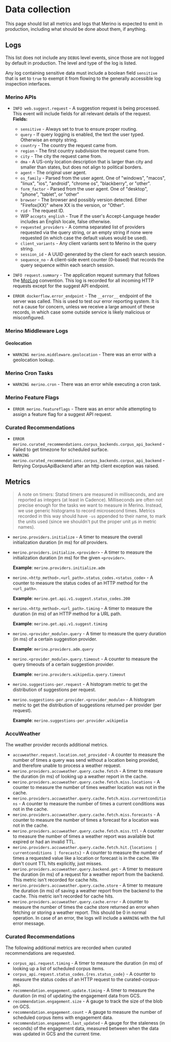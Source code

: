 # Data collection

This page should list all metrics and logs that Merino is expected to emit in
production, including what should be done about them, if anything.

## Logs

This list does not include any `DEBUG` level events, since those are not logged
by default in production. The level and type of the log is listed.

Any log containing sensitive data must include a boolean field `sensitive`
that is set to `true` to exempt it from flowing to the generally accessible
log inspection interfaces.

### Merino APIs

- `INFO web.suggest.request` - A suggestion request is being processed. This
  event will include fields for all relevant details of the request. **Fields:**

  - `sensitive` - Always set to true to ensure proper routing.
  - `query` - If query logging is enabled, the text the user typed. Otherwise an
    empty string.
  - `country` - The country the request came from.
  - `region` - The first country subdivision the request came from.
  - `city` - The city the request came from.
  - `dma` - A US-only location description that is larger than city and smaller
    than states, but does not align to political borders.
  - `agent` - The original user agent.
  - `os_family` - Parsed from the user agent. One of "windows", "macos",
    "linux", "ios", "android", "chrome os", "blackberry", or "other".
  - `form_factor` - Parsed from the user agent. One of "desktop", "phone",
    "tablet", or "other"
  - `browser` - The browser and possibly version detected. Either "Firefox(XX)"
    where XX is the version, or "Other".
  - `rid` - The request ID.
  - WIP `accepts_english` - True if the user's Accept-Language header includes an
    English locale, false otherwise.
  - `requested_providers` - A comma separated list of providers requested via
    the query string, or an empty string if none were requested (in which case
    the default values would be used).
  - `client_variants` - Any client variants sent to Merino in the query string.
  - `session_id` - A UUID generated by the client for each search session.
  - `sequence_no` -  A client-side event counter (0-based) that records the query
    sequence within each search session.

- `INFO request.summary` - The application request summary that follows the [MozLog][]
  convention. This log is recorded for all incoming HTTP requests except for the
  suggest API endpoint.

[Mozlog]: https://wiki.mozilla.org/Firefox/Services/Logging

- `ERROR dockerflow.error_endpoint` - The `__error__` endpoint of the server was
  called. This is used to test our error reporting system. It is not a cause for
  concern, unless we receive a large amount of these records, in which case some
  outside service is likely malicious or misconfigured.

### Merino Middleware Logs

#### Geolocation

- `WARNING merino.middleware.geolocation` - There was an error with a geolocation lookup.

### Merino Cron Tasks

- `WARNING merino.cron` - There was an error while executing a cron task.

### Merino Feature Flags

- `ERROR merino.featureflags` - There was an error while attempting to assign a
  feature flag for a suggest API request.

### Curated Recommendations

- `ERROR merino.curated_recommendations.corpus_backends.corpus_api_backend` -
 Failed to get timezone for scheduled surface.
- `WARNING merino.curated_recommendations.corpus_backends.corpus_api_backend` -
 Retrying CorpusApiBackend after an http client exception was raised.

## Metrics

> A note on timers: Statsd timers are measured in milliseconds, and are reported
> as integers (at least in Cadence). Milliseconds are often not precise enough
> for the tasks we want to measure in Merino. Instead, we use generic histograms
> to record microsecond times. Metrics recorded in this way should have `-us`
> appended to their name, to mark the units used (since we shouldn't put the
> proper unit μs in metric names).

- `merino.providers.initialize` - A timer to measure the overall initialization
  duration (in ms) for _all_ providers.

- `merino.providers.initialize.<provider>` - A timer to measure the initialization
  duration (in ms) for the given `<provider>`.

  **Example**:
  `merino.providers.initialize.adm`

- `merino.<http_method>.<url_path>.status_codes.<status_code>` - A counter to measure
  the status codes of an HTTP method for the `<url_path>`.

  **Example**:
  `merino.get.api.v1.suggest.status_codes.200`

- `merino.<http_method>.<url_path>.timing` - A timer to measure the duration (in ms)
  of an HTTP method for a URL path.

  **Example**:
  `merino.get.api.v1.suggest.timing`

- `merino.<provider_module>.query` - A timer to measure the query duration (in ms) of
  a certain suggestion provider.

  **Example**:
  `merino.providers.adm.query`

- `merino.<provider_module>.query.timeout` - A counter to measure the query timeouts of
  a certain suggestion provider.

  **Example**:
  `merino.providers.wikipedia.query.timeout`

- `merino.suggestions-per.request` - A histogram metric to get the distribution of
  suggestions per request.

- `merino.suggestions-per.provider.<provider_module>` - A histogram metric to get the distribution of
  suggestions returned per provider (per request).

  **Example**:
  `merino.suggestions-per.provider.wikipedia`

### AccuWeather

The weather provider records additional metrics.

- `accuweather.request.location.not_provided` - A counter to measure the number of times a query was send without a location being provided, and therefore unable to process a weather request.
- `merino.providers.accuweather.query.cache.fetch` - A timer to measure the duration (in ms) of
  looking up a weather report in the cache.
- `merino.providers.accuweather.query.cache.fetch.miss.locations` - A counter to measure the number of times weather location was not in the cache.
- `merino.providers.accuweather.query.cache.fetch.miss.currentconditions` - A counter to measure the number of times a current conditions was not in the cache.
- `merino.providers.accuweather.query.cache.fetch.miss.forecasts` - A counter to measure the number of times a forecast for a location was not in the cache.
- `merino.providers.accuweather.query.cache.fetch.miss.ttl` - A counter to measure the number of times a weather report was available but expired or had an invalid TTL.
- `merino.providers.accuweather.query.cache.fetch.hit.{locations | currentconditions | forecasts}` - A counter to measure the number of times a
  requested value like a location or forecast is in the cache. We don't count TTL hits explicitly, just misses.
- `merino.providers.accuweather.query.backend.get` - A timer to measure the duration (in ms) of a
  request for a weather report from the backend. This metric isn't recorded for cache hits.
- `merino.providers.accuweather.query.cache.store` - A timer to measure the duration (in ms) of
  saving a weather report from the backend to the cache. This metric isn't recorded for cache hits.
- `merino.providers.accuweather.query.cache.error` - A counter to measure the number of times the
  cache store returned an error when fetching or storing a weather report. This should be 0 in
  normal operation. In case of an error, the logs will include a `WARNING` with the full error
  message.

### Curated Recommendations

The following additional metrics are recorded when curated recommendations are requested.

- `corpus_api.request.timing` -
 A timer to measure the duration (in ms) of looking up a list of scheduled corpus items.
- `corpus_api.request.status_codes.{res.status_code}` -
 A counter to measure the status codes of an HTTP request to the curated-corpus-api.
- `recommendation.engagement.update.timing` -
 A timer to measure the duration (in ms) of updating the engagement data from GCS.
- `recommendation.engagement.size` - A gauge to track the size of the blob on GCS.
- `recommendation.engagement.count` - A gauge to measure the number of scheduled corpus items with
 engagement data.
- `recommendation.engagement.last_updated` -
 A gauge for the staleness (in seconds) of the engagement data, measured between when the data was
 updated in GCS and the current time.
